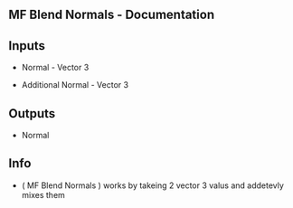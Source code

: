 ## MF Blend Normals - Documentation


## Inputs

* Normal - Vector 3

* Additional Normal - Vector 3


## Outputs

* Normal




## Info

* ( MF Blend Normals ) works by takeing 2 vector 3 valus and addetevly mixes them
